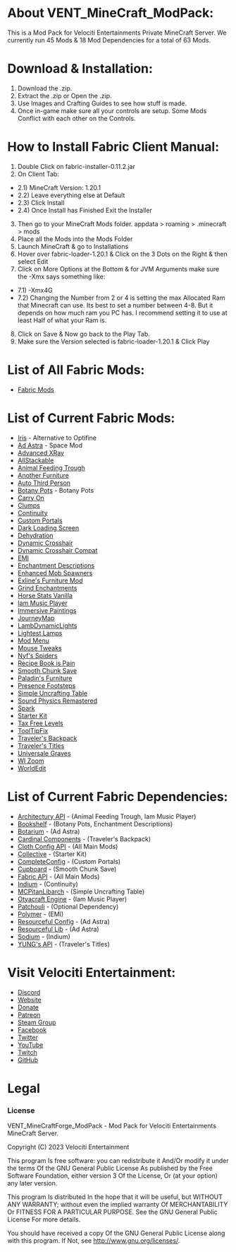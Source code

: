 # About VENT_MineCraft_ModPack:
This is a Mod Pack for Velociti Entertainments Private MineCraft Server. We currently run 45 Mods & 18 Mod Dependencies for a total of 63 Mods.

# Download & Installation:
1) Download the .zip.
2) Extract the .zip or Open the .zip.
3) Use Images and Crafting Guides to see how stuff is made.
4) Once in-game make sure all your controls are setup. Some Mods Conflict with each other on the Controls.

# How to Install Fabric Client Manual:
1) Double Click on fabric-installer-0.11.2.jar
2) On Client Tab:
- 2.1) MineCraft Version: 1.20.1
- 2.2) Leave everything else at Default
- 2.3) Click Install
- 2.4) Once Install has Finished Exit the Installer
3) Then go to your MineCraft Mods folder. appdata > roaming > .minecraft > mods
4) Place all the Mods into the Mods Folder
5) Launch MineCraft & go to Installations
6) Hover over fabric-loader-1.20.1 & Click on the 3 Dots on the Right & then select Edit
7) Click on More Options at the Bottom & for JVM Arguments make sure the -Xmx says something like:
- 7.1) -Xmx4G
- 7.2) Changing the Number from 2 or 4 is setting the max Allocated Ram that Minecraft can use. Its best to set a number between 4-8. But it depends on how much ram you PC has. I recommend setting it to use at least Half of what your Ram is.
8) Click on Save & Now go back to the Play Tab.
9) Make sure the Version selected is fabric-loader-1.20.1 & Click Play

# List of All Fabric Mods:
* [Fabric Mods]( https://gist.github.com/John-Paul-R/6819feb2f2f794df06ae678878cddaf3 )

# List of Current Fabric Mods:
* [Iris]( https://irisshaders.dev ) - Alternative to Optifine
* [Ad Astra]( https://www.curseforge.com/minecraft/mc-mods/ad-astra ) - Space Mod
* [Advanced XRay]( https://www.curseforge.com/minecraft/mc-mods/advanced-xray-fabric-edition )
* [AllStackable]( https://www.curseforge.com/minecraft/mc-mods/all-stackable )
* [Animal Feeding Trough]( https://www.curseforge.com/minecraft/mc-mods/animal-feeding-trough )
* [Another Furniture]( https://www.curseforge.com/minecraft/mc-mods/another-furniture )
* [Auto Third Person]( https://www.curseforge.com/minecraft/mc-mods/auto-third-person )
* [Botany Pots]( https://www.curseforge.com/minecraft/mc-mods/botany-pots ) - Botany Pots
* [Carry On]( https://www.curseforge.com/minecraft/mc-mods/carry-on )
* [Clumps]( https://www.curseforge.com/minecraft/mc-mods/clumps )
* [Continuity]( https://www.curseforge.com/minecraft/mc-mods/continuity )
* [Custom Portals]( https://www.curseforge.com/minecraft/mc-mods/custom-portals )
* [Dark Loading Screen]( https://www.curseforge.com/minecraft/mc-mods/dark-loading-screen )
* [Dehydration]( https://www.curseforge.com/minecraft/mc-mods/dehydration )
* [Dynamic Crosshair]( https://www.curseforge.com/minecraft/mc-mods/dynamic-crosshair )
* [Dynamic Crosshair Compat]( https://www.curseforge.com/minecraft/mc-mods/dynamic-crosshair-compat )
* [EMI]( https://www.curseforge.com/minecraft/mc-mods/emi )
* [Enchantment Descriptions]( https://www.curseforge.com/minecraft/mc-mods/enchantment-descriptions )
* [Enhanced Mob Spawners]( https://www.curseforge.com/minecraft/mc-mods/enhanced-mob-spawners )
* [Exline's Furniture Mod]( https://www.curseforge.com/minecraft/mc-mods/exlines-furniture )
* [Grind Enchantments]( https://www.curseforge.com/minecraft/mc-mods/grind-enchantments )
* [Horse Stats Vanilla]( https://www.curseforge.com/minecraft/mc-mods/horsestatsvanilla )
* [Iam Music Player]( https://www.curseforge.com/minecraft/mc-mods/iammusicplayer )
* [Immersive Paintings]( https://www.curseforge.com/minecraft/mc-mods/immersive-paintings )
* [JourneyMap]( https://www.curseforge.com/minecraft/mc-mods/journeymap )
* [LambDynamicLights]( https://www.curseforge.com/minecraft/mc-mods/lambdynamiclights )
* [Lightest Lamps]( https://www.curseforge.com/minecraft/mc-mods/lightest-lamps-fabric )
* [Mod Menu]( https://modrinth.com/mod/modmenu )
* [Mouse Tweaks]( https://www.curseforge.com/minecraft/mc-mods/mouse-tweaks )
* [Nyf's Spiders]( https://www.curseforge.com/minecraft/mc-mods/nyfs-spiders )
* [Recipe Book is Pain]( https://www.curseforge.com/minecraft/mc-mods/recipe-book-is-pain )
* [Smooth Chunk Save]( https://www.curseforge.com/minecraft/mc-mods/smooth-chunk-save )
* [Paladin's Furniture]( https://www.curseforge.com/minecraft/mc-mods/paladins-furniture )
* [Presence Footsteps]( https://www.curseforge.com/minecraft/mc-mods/presence-footsteps )
* [Simple Uncrafting Table]( https://www.curseforge.com/minecraft/mc-mods/simple-uncrafting-table-fabric )
* [Sound Physics Remastered]( https://www.curseforge.com/minecraft/mc-mods/sound-physics-remastered )
* [Spark]( https://www.curseforge.com/minecraft/mc-mods/spark )
* [Starter Kit]( https://www.curseforge.com/minecraft/mc-mods/starter-kit )
* [Tax Free Levels]( https://www.curseforge.com/minecraft/mc-mods/tax-free-levels )
* [ToolTipFix]( https://www.curseforge.com/minecraft/mc-mods/tooltipfix )
* [Traveler's Backpack]( https://www.curseforge.com/minecraft/mc-mods/travelers-backpack-fabric )
* [Traveler's Titles]( https://www.curseforge.com/minecraft/mc-mods/travelers-titles-fabric )
* [Universale Graves]( https://www.curseforge.com/minecraft/mc-mods/universal-graves )
* [WI Zoom]( https://www.curseforge.com/minecraft/mc-mods/wi-zoom )
* [WorldEdit]( https://www.curseforge.com/minecraft/mc-mods/worldedit )

# List of Current Fabric Dependencies:
* [Architectury API]( https://www.curseforge.com/minecraft/mc-mods/architectury-api ) - (Animal Feeding Trough, Iam Music Player)
* [Bookshelf]( https://www.curseforge.com/minecraft/mc-mods/bookshelf ) - (Botany Pots, Enchantment Descriptions)
* [Botarium]( https://www.curseforge.com/minecraft/mc-mods/botarium ) - (Ad Astra)
* [Cardinal Components]( https://www.curseforge.com/minecraft/mc-mods/cardinal-components ) - (Traveler's Backpack)
* [Cloth Config API]( https://www.curseforge.com/minecraft/mc-mods/cloth-config ) - (All Main Mods)
* [Collective]( https://www.curseforge.com/minecraft/mc-mods/collective ) - (Starter Kit)
* [CompleteConfig]( https://www.curseforge.com/minecraft/mc-mods/completeconfig ) - (Custom Portals)
* [Cupboard]( https://www.curseforge.com/minecraft/mc-mods/cupboard ) - (Smooth Chunk Save)
* [Fabric API]( https://www.curseforge.com/minecraft/mc-mods/fabric-api ) - (All Main Mods)
* [Indium]( https://www.curseforge.com/minecraft/mc-mods/indium ) - (Continuity)
* [MCPitanLibarch]( https://www.curseforge.com/minecraft/mc-mods/mcpitanlibarch ) - (Simple Uncrafting Table)
* [Otyacraft Engine]( https://www.curseforge.com/minecraft/mc-mods/otyacraft-engine ) - (Iam Music Player)
* [Patchouli]( https://www.curseforge.com/minecraft/mc-mods/patchouli-fabric ) - (Optional Dependency)
* [Polymer]( https://www.curseforge.com/minecraft/mc-mods/polymer ) - (EMI)
* [Resourceful Config]( https://www.curseforge.com/minecraft/mc-mods/resourceful-config ) - (Ad Astra)
* [Resourceful Lib]( https://www.curseforge.com/minecraft/mc-mods/resourceful-lib ) - (Ad Astra)
* [Sodium]( https://www.curseforge.com/minecraft/mc-mods/sodium ) - (Indium)
* [YUNG's API]( https://www.curseforge.com/minecraft/mc-mods/yungs-api-fabric ) - (Traveler's Titles)

# Visit Velociti Entertainment:
* [Discord]( https://discord.velocitientertainment.com )
* [Website]( https://velocitientertainment.com )
* [Donate]( https://donate.velocitientertainment.com )
* [Patreon]( https://www.patreon.com/VelocitiEntertainment?fan_landing=true )
* [Steam Group]( https://steamcommunity.com/groups/velocitientertainment )
* [Facebook]( https://facebook.com/VelocitiEntertainment )
* [Twitter]( https://twitter.com/VelocitiEnt )
* [YouTube]( https://youtube.com/user/HumanTree92 )
* [Twitch]( https://twitch.tv/humantree92 )
* [GitHub]( https://github.com/HumanTree92 )

# Legal
### License
VENT_MineCraftForge_ModPack - Mod Pack for Velociti Entertainments MineCraft Server.

Copyright (C) 2023 Velociti Entertainment

This program Is free software: you can redistribute it And/Or modify it under the terms Of the GNU General Public License As published by the Free Software Foundation, either version 3 Of the License, Or (at your option) any later version.

This program Is distributed In the hope that it will be useful, but WITHOUT ANY WARRANTY; without even the implied warranty Of MERCHANTABILITY Or FITNESS FOR A PARTICULAR PURPOSE. See the GNU General Public License For more details.

You should have received a copy Of the GNU General Public License along with this program. If Not, see http://www.gnu.org/licenses/.
